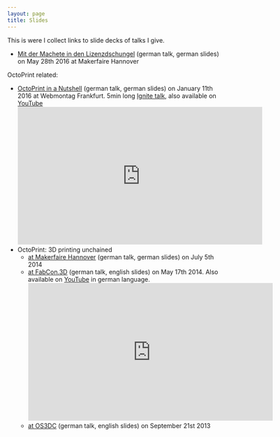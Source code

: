 ```yaml
---
layout: page
title: Slides
---
```

This is were I collect links to slide decks of talks I give.

  * [Mit der Machete in den Lizenzdschungel](./lizenzdschungel/) (german talk, german slides) on May 28th 2016 at Makerfaire Hannover

OctoPrint related:
 
  * [OctoPrint in a Nutshell](http://octoprint.org/slides/wmfra77.pdf) (german talk, german slides) on January 11th 2016 at Webmontag Frankfurt. 5min long [Ignite talk](https://en.wikipedia.org/wiki/Ignite_(event)), also available on [YouTube](https://www.youtube.com/watch?v=lhkX18r4Qcc)
    <iframe width="560" height="315" src="https://www.youtube.com/embed/lhkX18r4Qcc" frameborder="0" allowfullscreen></iframe>
  * OctoPrint: 3D printing unchained
    * [at Makerfaire Hannover](http://octoprint.org/slides/makerfairehannover14/) (german talk, german slides) on July 5th 2014
    * [at FabCon.3D](http://octoprint.org/slides/fabcon14/) (german talk, english slides) on May 17th 2014. Also available on [YouTube](https://www.youtube.com/watch?v=ylmcK-QAPjc) in german language.
      <iframe width="560" height="315" src="https://www.youtube.com/embed/ylmcK-QAPjc" frameborder="0" allowfullscreen></iframe>
    * [at OS3DC](http://octoprint.org/slides/os3dc/) (german talk, english slides) on September 21st 2013